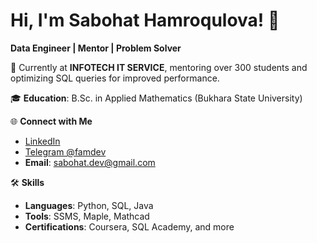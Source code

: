 # Hi, I'm Sabohat Hamroqulova! 👋

**Data Engineer | Mentor | Problem Solver**

🔹 Currently at **INFOTECH IT SERVICE**, mentoring over 300 students and optimizing SQL queries for improved performance.

🎓 **Education**: B.Sc. in Applied Mathematics (Bukhara State University)

🌐 **Connect with Me**  
- [LinkedIn](https://linkedin.com/in/sabohat-dev)  
- [Telegram @famdev](https://t.me/famdev)  
- **Email**: sabohat.dev@gmail.com  

🛠️ **Skills**  
- **Languages**: Python, SQL, Java  
- **Tools**: SSMS, Maple, Mathcad  
- **Certifications**: Coursera, SQL Academy, and more  
